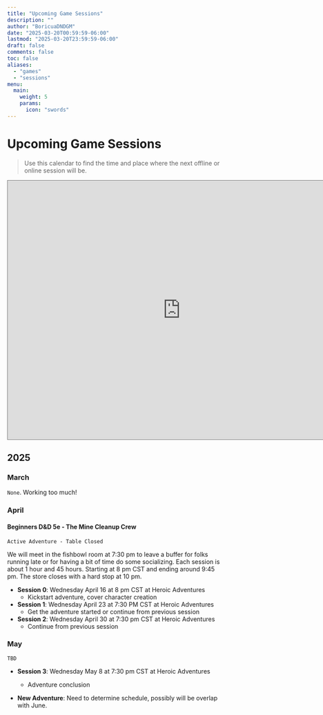 ```yaml
---
title: "Upcoming Game Sessions"
description: ""
author: "BoricuaDNDGM"
date: "2025-03-20T00:59:59-06:00"
lastmod: "2025-03-20T23:59:59-06:00"
draft: false
comments: false
toc: false
aliases:
  - "games"
  - "sessions"
menu:
  main:
    weight: 5
    params:
      icon: "swords"
---
```

# **Upcoming Game Sessions**

> Use this calendar to find the time and place where the next offline or online session will be.

<iframe src="https://calendar.google.com/calendar/embed?height=600&wkst=2&ctz=America%2FChicago&showPrint=0&showCalendars=0&src=ZTIyZDZmY2ZkZjM4NThhYTdhMmIwMjFlYThmNjNhYmU5YTQzYWRiODExMjJjYWRmZjBkZjJhMzZmZWRlODllNEBncm91cC5jYWxlbmRhci5nb29nbGUuY29t&color=%23D50000" style="border:solid 1px #777" width="800" height="600" frameborder="0" scrolling="no"></iframe>

## 2025

### March

`None`. Working too much!

### April

#### Beginners D&D 5e - The Mine Cleanup Crew

`Active Adventure - Table Closed`

We will meet in the fishbowl room at 7:30 pm to leave a buffer for folks running late or for having a bit of time do some socializing.
Each session is about 1 hour and 45 hours. Starting at 8 pm CST and ending around 9:45 pm.
The store closes with a hard stop at 10 pm.


- **Session 0**: Wednesday April 16 at 8 pm CST at Heroic Adventures
  - Kickstart adventure, cover character creation
- **Session 1**: Wednesday April 23 at 7:30 PM CST at Heroic Adventures
  - Get the adventure started or continue from previous session
- **Session 2**: Wednesday April 30 at 7:30 pm CST at Heroic Adventures
  - Continue from previous session

### May

`TBD`

- **Session 3**: Wednesday May 8 at 7:30 pm CST at Heroic Adventures
  - Adventure conclusion

- **New Adventure**: Need to determine schedule, possibly will be overlap with June.

<!-- Please, [Respond to Google Form](https://forms.gle/EMD6rwXhPnH2Zcbi8) by the **Deadline for submissions is Monday April 7th, 2025**.
This is to help me have a head count of folks who can make it to the sessions. -->

<!-- <iframe src="https://docs.google.com/forms/d/e/1FAIpQLSdt4uQt1gj-rzgbZaqw1gqnP6jM3e3Hve2hICMkLCQMayja8Q/viewform?embedded=true" width="640" height="1339" frameborder="0" marginheight="0" marginwidth="0">Loading…</iframe> -->